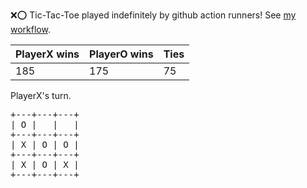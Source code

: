 :x::o: Tic-Tac-Toe played indefinitely by github action runners! See [my workflow](.github/workflows/play.yaml).

|PlayerX wins|PlayerO wins|Ties|
|-|-|-|
|185|175|75|

PlayerX's turn.

<pre>
+---+---+---+
| O |   |   |
+---+---+---+
| X | O | O |
+---+---+---+
| X | O | X |
+---+---+---+
</pre>